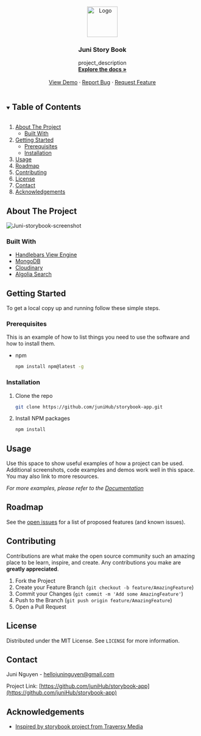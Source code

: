 <!-- PROJECT LOGO -->
<br />
<p align="center">
  <a href="https://github.com/juniHub/storybook-app">
    <img src="https://res.cloudinary.com/dafolrlpj/image/upload/v1621254108/gallery/pd5caizxucevio9vmw6z.png" alt="Logo" width="80" height="80">
  </a>

  <h3 align="center">Juni Story Book</h3>

  <p align="center">
    project_description
    <br />
    <a href="https://github.com/juniHub/storybook-app"><strong>Explore the docs »</strong></a>
    <br />
    <br />
    <a href="https://juni-storybook.herokuapp.com/">View Demo</a>
    ·
    <a href="https://github.com/juniHub/storybook-app/issues">Report Bug</a>
    ·
    <a href="https://github.com/juniHub/storybook-app/issues">Request Feature</a>
  </p>
</p>



<!-- TABLE OF CONTENTS -->
<details open="open">
  <summary><h2 style="display: inline-block">Table of Contents</h2></summary>
  <ol>
    <li>
      <a href="#about-the-project">About The Project</a>
      <ul>
        <li><a href="#built-with">Built With</a></li>
      </ul>
    </li>
    <li>
      <a href="#getting-started">Getting Started</a>
      <ul>
        <li><a href="#prerequisites">Prerequisites</a></li>
        <li><a href="#installation">Installation</a></li>
      </ul>
    </li>
    <li><a href="#usage">Usage</a></li>
    <li><a href="#roadmap">Roadmap</a></li>
    <li><a href="#contributing">Contributing</a></li>
    <li><a href="#license">License</a></li>
    <li><a href="#contact">Contact</a></li>
    <li><a href="#acknowledgements">Acknowledgements</a></li>
  </ol>
</details>



<!-- ABOUT THE PROJECT -->
## About The Project

![Juni-storybook-screenshot](https://res.cloudinary.com/dafolrlpj/image/upload/v1621253080/gallery/janpdozvj3w2ovw2x0dd.png)



### Built With

* [Handlebars View Engine](https://handlebarsjs.com/)
* [MongoDB](https://www.mongodb.com/)
* [Cloudinary](https://cloudinary.com/)
* [Algolia Search](https://www.algolia.com/)



<!-- GETTING STARTED -->
## Getting Started

To get a local copy up and running follow these simple steps.

### Prerequisites

This is an example of how to list things you need to use the software and how to install them.
* npm
  ```sh
  npm install npm@latest -g
  ```

### Installation

1. Clone the repo
   ```sh
   git clone https://github.com/juniHub/storybook-app.git
   ```
2. Install NPM packages
   ```sh
   npm install
   ```



<!-- USAGE EXAMPLES -->
## Usage

Use this space to show useful examples of how a project can be used. Additional screenshots, code examples and demos work well in this space. You may also link to more resources.

_For more examples, please refer to the [Documentation](https://example.com)_



<!-- ROADMAP -->
## Roadmap

See the [open issues](https://github.com/juniHub/storybook-app/issues) for a list of proposed features (and known issues).



<!-- CONTRIBUTING -->
## Contributing

Contributions are what make the open source community such an amazing place to be learn, inspire, and create. Any contributions you make are **greatly appreciated**.

1. Fork the Project
2. Create your Feature Branch (`git checkout -b feature/AmazingFeature`)
3. Commit your Changes (`git commit -m 'Add some AmazingFeature'`)
4. Push to the Branch (`git push origin feature/AmazingFeature`)
5. Open a Pull Request



<!-- LICENSE -->
## License

Distributed under the MIT License. See `LICENSE` for more information.



<!-- CONTACT -->
## Contact

Juni Nguyen - [hellojuninguyen@gmail.com](hellojuninguyen@gmail.com)

Project Link: [https://github.com/juniHub/storybook-app](https://github.com/juniHub/storybook-app)



<!-- ACKNOWLEDGEMENTS -->
## Acknowledgements

* [Inspired by storybook project from Traversy Media](https://github.com/bradtraversy/storybooks)






<!-- MARKDOWN LINKS & IMAGES -->
<!-- https://www.markdownguide.org/basic-syntax/#reference-style-links -->
[contributors-shield]: https://img.shields.io/github/contributors/github_username/repo.svg?style=for-the-badge
[contributors-url]: https://github.com/github_username/repo/graphs/contributors
[forks-shield]: https://img.shields.io/github/forks/github_username/repo.svg?style=for-the-badge
[forks-url]: https://github.com/github_username/repo/network/members
[stars-shield]: https://img.shields.io/github/stars/github_username/repo.svg?style=for-the-badge
[stars-url]: https://github.com/github_username/repo/stargazers
[issues-shield]: https://img.shields.io/github/issues/github_username/repo.svg?style=for-the-badge
[issues-url]: https://github.com/github_username/repo/issues
[license-shield]: https://img.shields.io/github/license/github_username/repo.svg?style=for-the-badge
[license-url]: https://github.com/github_username/repo/blob/master/LICENSE.txt
[linkedin-shield]: https://img.shields.io/badge/-LinkedIn-black.svg?style=for-the-badge&logo=linkedin&colorB=555
[linkedin-url]: https://linkedin.com/in/github_username
